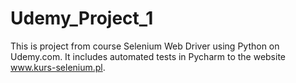 # Udemy_Project_1

This is project from course Selenium Web Driver using Python on Udemy.com.
It includes automated tests in Pycharm to the website www.kurs-selenium.pl.

